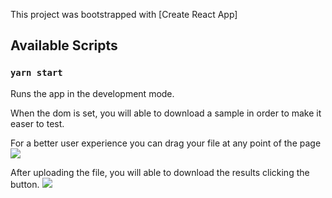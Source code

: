 This project was bootstrapped with [Create React App]

## Available Scripts
### `yarn start`
Runs the app in the development mode.


When the dom is set, you will able to download a sample in order to make it easer to test.

For a better user experience you can drag your file at any point of the page
<img src=https://imgur.com/OC9z3HI.jpg>

After uploading the file, you will able to download the results clicking the button.
<img src=https://imgur.com/pDOxdEX.jpg>